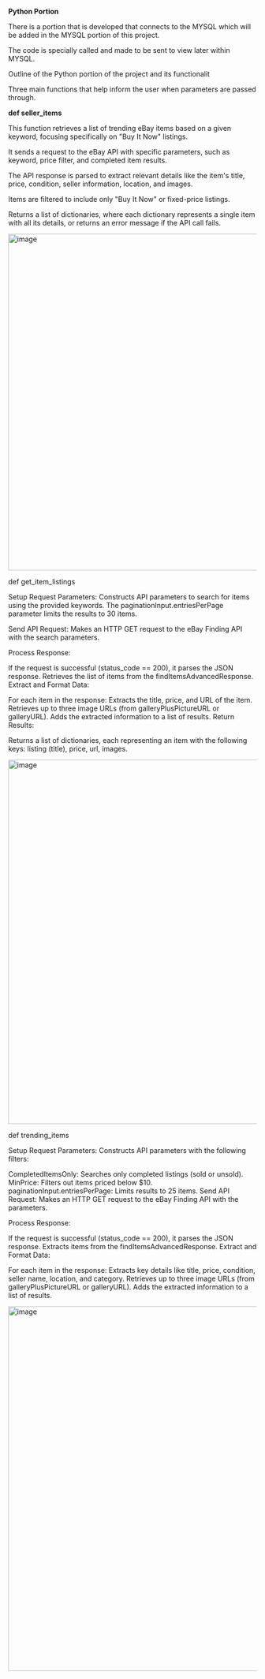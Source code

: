 **Python Portion**





There is a portion that is developed that connects to the MYSQL which will be added in the MYSQL portion of this project.

The code is specially called and made to be sent to view later within MYSQL. 



Outline of the Python portion of the project and its functionalit


Three main functions that help inform the user when parameters are passed through.

**def seller_items**

This function retrieves a list of trending eBay items based on a given keyword, focusing specifically on "Buy It Now" listings.

It sends a request to the eBay API with specific parameters, such as keyword, price filter, and completed item results.

The API response is parsed to extract relevant details like the item's title, price, condition, seller information, location, and images.

Items are filtered to include only "Buy It Now" or fixed-price listings.

Returns a list of dictionaries, where each dictionary represents a single item with all its details, or returns an error message if the API call fails.

<img width="683" alt="image" src="https://github.com/user-attachments/assets/faa09cfc-c856-4665-9523-c86b39643899" />




def get_item_listings

Setup Request Parameters:
Constructs API parameters to search for items using the provided keywords.
The paginationInput.entriesPerPage parameter limits the results to 30 items.

Send API Request:
Makes an HTTP GET request to the eBay Finding API with the search parameters.

Process Response:

If the request is successful (status_code == 200), it parses the JSON response.
Retrieves the list of items from the findItemsAdvancedResponse.
Extract and Format Data:

For each item in the response:
Extracts the title, price, and URL of the item.
Retrieves up to three image URLs (from galleryPlusPictureURL or galleryURL).
Adds the extracted information to a list of results.
Return Results:

Returns a list of dictionaries, each representing an item with the following keys:
listing (title), price, url, images.


<img width="739" alt="image" src="https://github.com/user-attachments/assets/d4c9cf96-950e-41b6-959e-2c3968c9322f" />

def trending_items


Setup Request Parameters:
Constructs API parameters with the following filters:

CompletedItemsOnly: Searches only completed listings (sold or unsold).
MinPrice: Filters out items priced below $10.
paginationInput.entriesPerPage: Limits results to 25 items.
Send API Request:
Makes an HTTP GET request to the eBay Finding API with the parameters.

Process Response:

If the request is successful (status_code == 200), it parses the JSON response.
Extracts items from the findItemsAdvancedResponse.
Extract and Format Data:

For each item in the response:
Extracts key details like title, price, condition, seller name, location, and category.
Retrieves up to three image URLs (from galleryPlusPictureURL or galleryURL).
Adds the extracted information to a list of results.


<img width="740" alt="image" src="https://github.com/user-attachments/assets/e33c4e59-a1d4-4e39-8e4a-2b2468b7a4d8" />


